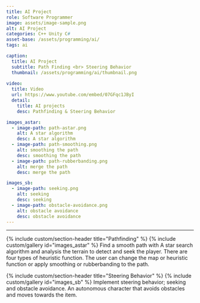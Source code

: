 ```yaml
---
title: AI Project
role: Software Programmer
image: assets/image-sample.png
alt: AI Project
categories: C++ Unity C#
asset-base: /assets/programming/ai/
tags: ai

caption:
  title: AI Project
  subtitle: Path Finding <br> Steering Behavior
  thumbnail: /assets/programming/ai/thumbnail.png
  
video:
  title: Video
  url: https://www.youtube.com/embed/07GFqc1JByI
  detail:
    title: AI projects
    desc: Pathfinding & Steering Behavior

images_astar:
  - image-path: path-astar.png
    alt: A star algorithm
    desc: A star algorithm
  - image-path: path-smoothing.png
    alt: smoothing the path
    desc: smoothing the path
  - image-path: path-rubberbanding.png
    alt: merge the path
    desc: merge the path

images_sb:
  - image-path: seeking.png
    alt: seeking
    desc: seeking
  - image-path: obstacle-avoidance.png
    alt: obstacle avoidance
    desc: obstacle avoidance
---
```


<hr/>
{% include custom/section-header title="Pathfinding" %}
{% include custom/gallery id="images_astar" %}
Find a smooth path with A star search algorithm and analysis the terrain to detect and seek the player. There are four types of heuristic function. The user can change the map or heuristic function or apply smoothing or rubberbanding to the path.

{% include custom/section-header title="Steering Behavior" %}
{% include custom/gallery id="images_sb" %}
Implement steering behavior; seeking and obstacle avoidance. An autonomous character that avoids obstacles and moves towards the item.